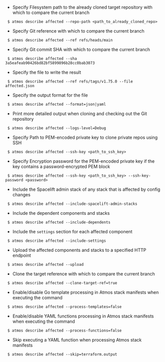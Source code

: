 - Specify Filesystem path to the already cloned target repository with which to compare the current branch

```shell
 $ atmos describe affected --repo-path <path_to_already_cloned_repo>
```

- Specify Git reference with which to compare the current branch

```shell
 $ atmos describe affected --ref refs/heads/main
```

- Specify Git commit SHA with which to compare the current branch

```shell
 $ atmos describe affected --sha 3a5eafeab90426bd82bf5899896b28cc0bab3073
```

- Specify the file to write the result

```shell
 $ atmos describe affected --ref refs/tags/v1.75.0 --file affected.json
```

- Specify the output format for the file

```shell
 $ atmos describe affected --format=json|yaml
```

- Print more detailed output when cloning and checking out the Git repository
```shell
 $ atmos describe affected --logs-level=Debug
```

- Specify Path to PEM-encoded private key to clone private repos using SSH

```shell
 $ atmos describe affected --ssh-key <path_to_ssh_key>
```

- Specify Encryption password for the PEM-encoded private key if the key contains a password-encrypted PEM block

```shell
 $ atmos describe affected --ssh-key <path_to_ssh_key> --ssh-key-password <password>
```

- Include the Spacelift admin stack of any stack that is affected by config changes

```shell
 $ atmos describe affected --include-spacelift-admin-stacks
```

- Include the dependent components and stacks

```shell
 $ atmos describe affected --include-dependents
```

- Include the `settings` section for each affected component

```shell
 $ atmos describe affected --include-settings
```

- Upload the affected components and stacks to a specified HTTP endpoint

```shell
 $ atmos describe affected --upload
```

- Clone the target reference with which to compare the current branch

```shell
 $ atmos describe affected --clone-target-ref=true
```

- Enable/disable Go template processing in Atmos stack manifests when executing the command

```shell
 $ atmos describe affected --process-templates=false
```

- Enable/disable YAML functions processing in Atmos stack manifests when executing the command

```shell
 $ atmos describe affected --process-functions=false
```

- Skip executing a YAML function when processing Atmos stack manifests

```shell
 $ atmos describe affected --skip=terraform.output
```
